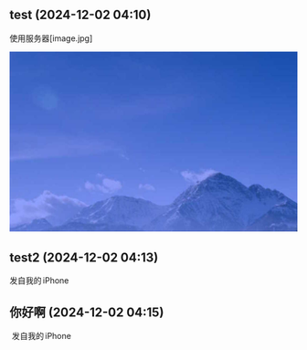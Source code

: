 
## test (2024-12-02 04:10)

使用服务器[image.jpg]


![test-image](output.assets/image.jpg)


## test2 (2024-12-02 04:13)


发自我的 iPhone


## 你好啊 (2024-12-02 04:15)

﻿
发自我的 iPhone

